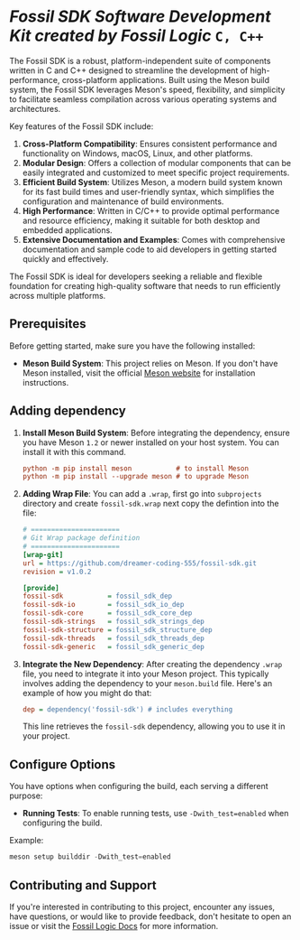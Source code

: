 # ***Fossil SDK Software Development Kit created by Fossil Logic*** `C, C++`

The Fossil SDK is a robust, platform-independent suite of components written in C and C++ designed to streamline the development of high-performance, cross-platform applications. Built using the Meson build system, the Fossil SDK leverages Meson's speed, flexibility, and simplicity to facilitate seamless compilation across various operating systems and architectures.

Key features of the Fossil SDK include:

1. **Cross-Platform Compatibility**: Ensures consistent performance and functionality on Windows, macOS, Linux, and other platforms.
2. **Modular Design**: Offers a collection of modular components that can be easily integrated and customized to meet specific project requirements.
3. **Efficient Build System**: Utilizes Meson, a modern build system known for its fast build times and user-friendly syntax, which simplifies the configuration and maintenance of build environments.
4. **High Performance**: Written in C/C++ to provide optimal performance and resource efficiency, making it suitable for both desktop and embedded applications.
5. **Extensive Documentation and Examples**: Comes with comprehensive documentation and sample code to aid developers in getting started quickly and effectively.

The Fossil SDK is ideal for developers seeking a reliable and flexible foundation for creating high-quality software that needs to run efficiently across multiple platforms.

## Prerequisites

Before getting started, make sure you have the following installed:

- **Meson Build System**: This project relies on Meson. If you don't have Meson installed, visit the official [Meson website](https://mesonbuild.com/Getting-meson.html) for installation instructions.

## Adding dependency

1. **Install Meson Build System**: Before integrating the dependency, ensure you have Meson `1.2` or newer installed on your host system. You can install it with this command.

   ```ini
   python -m pip install meson           # to install Meson
   python -m pip install --upgrade meson # to upgrade Meson
   ```

2. **Adding Wrap File**: You can add a `.wrap`, first go into `subprojects` directory and create `fossil-sdk.wrap` next copy the defintion into the file:

   ```ini
   # ======================
   # Git Wrap package definition
   # ======================
   [wrap-git]
   url = https://github.com/dreamer-coding-555/fossil-sdk.git
   revision = v1.0.2

   [provide]
   fossil-sdk           = fossil_sdk_dep
   fossil-sdk-io        = fossil_sdk_io_dep
   fossil-sdk-core      = fossil_sdk_core_dep
   fossil-sdk-strings   = fossil_sdk_strings_dep
   fossil-sdk-structure = fossil_sdk_structure_dep
   fossil-sdk-threads   = fossil_sdk_threads_dep
   fossil-sdk-generic   = fossil_sdk_generic_dep
   ```

3. **Integrate the New Dependency**: After creating the dependency `.wrap` file, you need to integrate it into your Meson project. This typically involves adding the dependency to your `meson.build` file. Here's an example of how you might do that:

   ```ini
   dep = dependency('fossil-sdk') # includes everything
   ```

   This line retrieves the `fossil-sdk` dependency, allowing you to use it in your project.
   
## Configure Options

You have options when configuring the build, each serving a different purpose:

- **Running Tests**: To enable running tests, use `-Dwith_test=enabled` when configuring the build.

Example:

```python
meson setup builddir -Dwith_test=enabled
```

## Contributing and Support

If you're interested in contributing to this project, encounter any issues, have questions, or would like to provide feedback, don't hesitate to open an issue or visit the [Fossil Logic Docs](https://fossillogic.com/docs) for more information.
